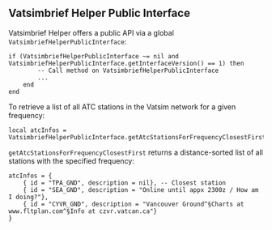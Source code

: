 ## Vatsimbrief Helper Public Interface
Vatsimbrief Helper offers a public API via a global `VatsimbriefHelperPublicInterface`:
```text
if (VatsimbriefHelperPublicInterface ~= nil and VatsimbriefHelperPublicInterface.getInterfaceVersion() == 1) then
		-- Call method on VatsimbriefHelperPublicInterface
		...
	end
end
```

To retrieve a list of all ATC stations in the Vatsim network for a given frequency:
```text
local atcInfos = VatsimbriefHelperPublicInterface.getAtcStationsForFrequencyClosestFirst("129.200")
```
`getAtcStationsForFrequencyClosestFirst` returns a distance-sorted list of all stations with the specified frequency:
```text
atcInfos = {
    { id = "TPA_GND", description = nil}, -- Closest station
    { id = "SEA_GND", description = "Online until appx 2300z / How am I doing?"},
    { id = "CYVR_GND", description = "Vancouver Ground^§Charts at www.fltplan.com^§Info at czvr.vatcan.ca"}
}
```